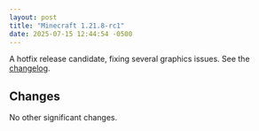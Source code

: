 ```yaml
---
layout: post
title: "Minecraft 1.21.8-rc1"
date: 2025-07-15 12:44:54 -0500
---
```


A hotfix release candidate, fixing several graphics issues. See the [changelog](https://www.minecraft.net/en-us/article/minecraft-1-21-8-release-candidate-1).

## Changes

No other significant changes.

